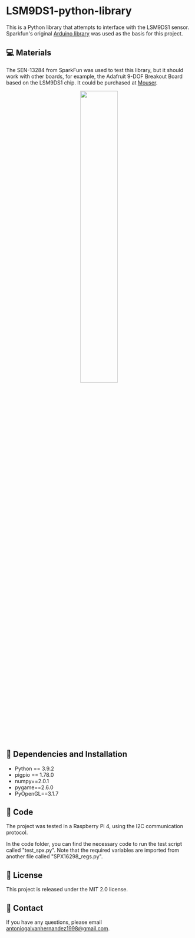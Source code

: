 # LSM9DS1-python-library
This is a Python library that attempts to interface with the LSM9DS1 sensor. Sparkfun's original [Arduino library](https://github.com/sparkfun/SparkFun_LSM9DS1_Arduino_Library) was used as the basis for this project.

## 💻 Materials
The SEN-13284 from SparkFun was used to test this library, but it should work with other boards, for example, the Adafruit 9-DOF Breakout Board based on the LSM9DS1 chip. It could be purchased at [Mouser](https://www.mouser.es/ProductDetail/Adafruit/4634?qs=W%2FMpXkg%252BdQ6zSzbuDAor%2FQ%3D%3D).

<p align="center" width="100%">
    <img width="45%" src="images/spx.png"> 
</p>

## 🔧 Dependencies and Installation 
* Python == 3.9.2
* pigpio == 1.78.0
* numpy==2.0.1
* pygame==2.6.0
* PyOpenGL==3.1.7

## 🚀 Code
The project was tested in a Raspberry Pi 4, using the I2C communication protocol.

In the code folder, you can find the necessary code to run the test script called "test_spx.py". Note that the required variables are imported from another file called "SPX16298_regs.py".

## 📜 License
This project is released under the MIT 2.0 license.

## 📧 Contact
If you have any questions, please email antoniogalvanhernandez1998@gmail.com.


